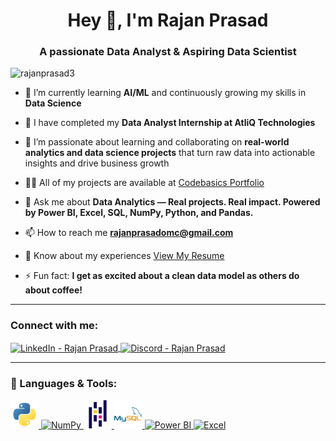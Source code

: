 <h1 align="center">Hey 👋, I'm Rajan Prasad</h1>
<h3 align="center">A passionate Data Analyst & Aspiring Data Scientist</h3>

<p align="left"> 
  <img src="https://komarev.com/ghpvc/?username=rajanprasad3&label=Profile%20views&color=0e75b6&style=flat" alt="rajanprasad3" /> 
</p>

- 🌱 I’m currently learning **AI/ML** and continuously growing my skills in **Data Science**

- 💼 I have completed my **Data Analyst Internship at AtliQ Technologies**

- 🤝 I’m passionate about learning and collaborating on **real-world analytics and data science projects** that turn raw data into actionable insights and drive business growth

- 👨‍💻 All of my projects are available at [Codebasics Portfolio](https://codebasics.io/portfolio/RAJAN-PRASAD)

- 💬 Ask me about **Data Analytics — Real projects. Real impact. Powered by Power BI, Excel, SQL, NumPy, Python, and Pandas.**

- 📫 How to reach me **rajanprasadomc@gmail.com**

- 📄 Know about my experiences [View My Resume](https://drive.google.com/file/d/16UcK4VsyoPIThNsbNnKlLLpaTQPfsDSq/view?usp=drive_link)

- ⚡ Fun fact: **I get as excited about a clean data model as others do about coffee!**

---

<h3 align="left">Connect with me:</h3>
<p align="left">
<a href="https://www.linkedin.com/in/rajanprasad3" target="blank">
  <img align="center" src="https://raw.githubusercontent.com/rahuldkjain/github-profile-readme-generator/master/src/images/icons/Social/linked-in-alt.svg" alt="LinkedIn - Rajan Prasad" height="30" width="40" />
</a>
<a href="https://discord.com/channels/1353866867256590497/1353866868099907637" target="blank">
  <img align="center" src="https://raw.githubusercontent.com/rahuldkjain/github-profile-readme-generator/master/src/images/icons/Social/discord.svg" alt="Discord - Rajan Prasad" height="30" width="40" />
</a>
</p>

---

<h3 align="left">🧠 Languages & Tools:</h3>
<p align="left">
  <a href="https://www.python.org" target="_blank" rel="noreferrer"> 
    <img src="https://raw.githubusercontent.com/devicons/devicon/master/icons/python/python-original.svg" alt="Python" width="45" height="45"/> 
  </a>
  <a href="https://numpy.org/" target="_blank" rel="noreferrer"> 
    <img src="https://cdn.jsdelivr.net/gh/devicons/devicon/icons/numpy/numpy-original.svg" alt="NumPy" width="45" height="45"/> 
  </a>
  <a href="https://pandas.pydata.org/" target="_blank" rel="noreferrer"> 
    <img src="https://raw.githubusercontent.com/devicons/devicon/master/icons/pandas/pandas-original.svg" alt="Pandas" width="45" height="45"/> 
  </a>
  <a href="https://www.mysql.com/" target="_blank" rel="noreferrer"> 
    <img src="https://raw.githubusercontent.com/devicons/devicon/master/icons/mysql/mysql-original-wordmark.svg" alt="MySQL" width="45" height="45"/> 
  </a>
  <a href="https://powerbi.microsoft.com/" target="_blank" rel="noreferrer"> 
    <img src="https://upload.wikimedia.org/wikipedia/commons/c/cf/New_Power_BI_Logo.svg" alt="Power BI" width="45" height="45"/> 
  </a>
  <a href="https://www.microsoft.com/en/microsoft-365/excel" target="_blank" rel="noreferrer"> 
    <img src="https://img.icons8.com/color/48/000000/microsoft-excel-2019--v1.png" alt="Excel" width="45" height="45"/> 
  </a>
</p>
